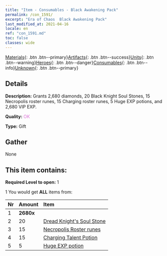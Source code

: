 ```yaml
---
title: "Item - Consumables - Black Awakening Pack"
permalink: /con_1591/
excerpt: "Era of Chaos  Black Awakening Pack"
last_modified_at: 2021-04-16
locale: en
ref: "con_1591.md"
toc: false
classes: wide
---
```

 [Materials](/Items/){: .btn .btn--primary}[Artifacts](/Items/Artifacts/){: .btn .btn--success}[Units](/Items/Units/){: .btn .btn--warning}[Heroes](/Items/Heroes/){: .btn .btn--danger}[Consumables](/Items/Consumables/){: .btn .btn--info}[Unknown](/Items/Unknown/){: .btn .btn--primary}

## Details
 **Description:** Grants 2,680 diamonds, 20 Black Knight Soul Stones, 15 Necropolis roster runes, 15 Charging roster runes, 5 Huge EXP potions, and 2,680 VIP EXP.

 **Quality:** <span style="color: #DA70D6">OK</span>

 **Type:** Gift

## Gather

  None

## This item contains:

 **Required Level to open:** 1

 1 You would get **ALL** items  from:

  | Nr | Amount |     Item    |
  |:---|:-------|:------------|
  | 1 |  **2680x** | <i class="fas fa-gem"/> |  | 
  | 2 | 20 | [Dread Knight's Soul Stone](/Items/unt_302/) |  | 
  | 3 | 15 | [Necropolis Roster runes](/Items/con_755/) |  | 
  | 4 | 15 | [Charging Talent Potion](/Items/con_788/) |  | 
  | 5 | 5 | [Huge EXP potion](/Items/con_703/) |  | 
